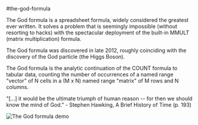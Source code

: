#the-god-formula

The God formula is a spreadsheet formula, widely considered the greatest ever written. It solves a problem that is seemingly impossible (without resorting to hacks) with the spectacular deployment of the built-in MMULT (matrix multiplication) formula.

The God formula was discovered in late 2012, roughly coinciding with the discovery of the God particle (the Higgs Boson).

The God formula is the analytic continuation of the COUNT formula to tabular data, counting the number of occurrences of a named range "vector" of N cells in a (M x N) named range "matrix" of M rows and N columns.

"[...] it would be the ultimate triumph of human reason -- for then we should know the mind of God." - Stephen Hawking, A Brief History of Time (p. 193)

![The God formula demo](http://jcboyd.github.io/the-god-formula/god.gif)
